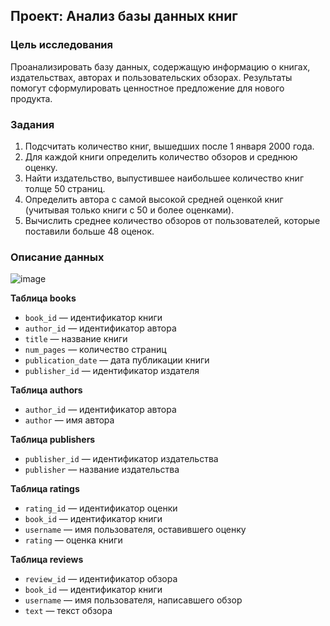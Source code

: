 ## Проект: Анализ базы данных книг

### Цель исследования
Проанализировать базу данных, содержащую информацию о книгах, издательствах, авторах и пользовательских обзорах. Результаты помогут сформулировать ценностное предложение для нового продукта.

### Задания
1. Подсчитать количество книг, вышедших после 1 января 2000 года.
2. Для каждой книги определить количество обзоров и среднюю оценку.
3. Найти издательство, выпустившее наибольшее количество книг толще 50 страниц.
4. Определить автора с самой высокой средней оценкой книг (учитывая только книги с 50 и более оценками).
5. Вычислить среднее количество обзоров от пользователей, которые поставили больше 48 оценок.

### Описание данных

![image](https://github.com/user-attachments/assets/a7409b07-bddd-49bf-bf38-d273433fb6e5)

**Таблица books**  
- `book_id` — идентификатор книги  
- `author_id` — идентификатор автора  
- `title` — название книги  
- `num_pages` — количество страниц  
- `publication_date` — дата публикации книги  
- `publisher_id` — идентификатор издателя  

**Таблица authors**  
- `author_id` — идентификатор автора  
- `author` — имя автора  

**Таблица publishers**  
- `publisher_id` — идентификатор издательства  
- `publisher` — название издательства  

**Таблица ratings**  
- `rating_id` — идентификатор оценки  
- `book_id` — идентификатор книги  
- `username` — имя пользователя, оставившего оценку  
- `rating` — оценка книги  

**Таблица reviews**  
- `review_id` — идентификатор обзора  
- `book_id` — идентификатор книги  
- `username` — имя пользователя, написавшего обзор  
- `text` — текст обзора  

